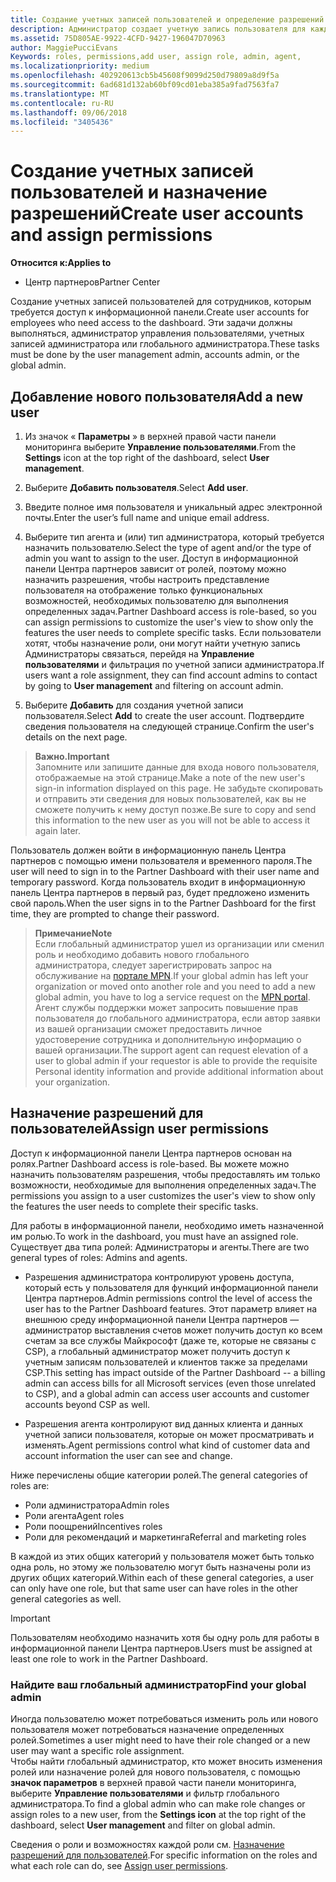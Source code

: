 ```yaml
---
title: Создание учетных записей пользователей и определение разрешений | Центр партнеров
description: Администратор создает учетную запись пользователя для каждого сотрудника партнера, которому необходим доступ к Центру партнеров.
ms.assetid: 75D805AE-9922-4CFD-9427-196047D70963
author: MaggiePucciEvans
Keywords: roles, permissions,add user, assign role, admin, agent,
ms.localizationpriority: medium
ms.openlocfilehash: 402920613cb5b45608f9099d250d79809a8d9f5a
ms.sourcegitcommit: 6ad681d132ab60bf09cd01eba385a9fad7563fa7
ms.translationtype: MT
ms.contentlocale: ru-RU
ms.lasthandoff: 09/06/2018
ms.locfileid: "3405436"
---
```

# <a name="create-user-accounts-and-assign-permissions"></a><span data-ttu-id="e05c1-103">Создание учетных записей пользователей и назначение разрешений</span><span class="sxs-lookup"><span data-stu-id="e05c1-103">Create user accounts and assign permissions</span></span>

**<span data-ttu-id="e05c1-104">Относится к:</span><span class="sxs-lookup"><span data-stu-id="e05c1-104">Applies to</span></span>**

-  <span data-ttu-id="e05c1-105">Центр партнеров</span><span class="sxs-lookup"><span data-stu-id="e05c1-105">Partner Center</span></span>

<span data-ttu-id="e05c1-106">Создание учетных записей пользователей для сотрудников, которым требуется доступ к информационной панели.</span><span class="sxs-lookup"><span data-stu-id="e05c1-106">Create user accounts for employees who need access to the dashboard.</span></span> <span data-ttu-id="e05c1-107">Эти задачи должны выполняться, администратор управления пользователями, учетных записей администратора или глобального администратора.</span><span class="sxs-lookup"><span data-stu-id="e05c1-107">These tasks must be done by the user management admin, accounts admin, or the global admin.</span></span> 


## <a name="add-a-new-user"></a><span data-ttu-id="e05c1-108">Добавление нового пользователя</span><span class="sxs-lookup"><span data-stu-id="e05c1-108">Add a new user</span></span>

1. <span data-ttu-id="e05c1-109">Из значок « **Параметры** » в верхней правой части панели мониторинга выберите **Управление пользователями**.</span><span class="sxs-lookup"><span data-stu-id="e05c1-109">From the **Settings** icon at the top right of the dashboard, select **User management**.</span></span>

2.  <span data-ttu-id="e05c1-110">Выберите **Добавить пользователя**.</span><span class="sxs-lookup"><span data-stu-id="e05c1-110">Select **Add user**.</span></span>

3.  <span data-ttu-id="e05c1-111">Введите полное имя пользователя и уникальный адрес электронной почты.</span><span class="sxs-lookup"><span data-stu-id="e05c1-111">Enter the user’s full name and unique email address.</span></span>

4.  <span data-ttu-id="e05c1-112">Выберите тип агента и (или) тип администратора, который требуется назначить пользователю.</span><span class="sxs-lookup"><span data-stu-id="e05c1-112">Select the type of agent and/or the type of admin you want to assign to the user.</span></span> <span data-ttu-id="e05c1-113">Доступ в информационной панели Центра партнеров зависит от ролей, поэтому можно назначить разрешения, чтобы настроить представление пользователя на отображение только функциональных возможностей, необходимых пользователю для выполнения определенных задач.</span><span class="sxs-lookup"><span data-stu-id="e05c1-113">Partner Dashboard access is role-based, so you can assign permissions to customize the user's view to show only the features the user needs to complete specific tasks.</span></span>  <span data-ttu-id="e05c1-114">Если пользователи хотят, чтобы назначение роли, они могут найти учетную запись Администраторы связаться, перейдя на **Управление пользователями** и фильтрация по учетной записи администратора.</span><span class="sxs-lookup"><span data-stu-id="e05c1-114">If users want a role assignment, they can find account admins to contact by going to **User management** and filtering on account admin.</span></span>

5.  <span data-ttu-id="e05c1-115">Выберите **Добавить** для создания учетной записи пользователя.</span><span class="sxs-lookup"><span data-stu-id="e05c1-115">Select **Add** to create the user account.</span></span> <span data-ttu-id="e05c1-116">Подтвердите сведения пользователя на следующей странице.</span><span class="sxs-lookup"><span data-stu-id="e05c1-116">Confirm the user's details on the next page.</span></span>

>**<span data-ttu-id="e05c1-117">Важно.</span><span class="sxs-lookup"><span data-stu-id="e05c1-117">Important</span></span>**<br>
<span data-ttu-id="e05c1-118">Запомните или запишите данные для входа нового пользователя, отображаемые на этой странице.</span><span class="sxs-lookup"><span data-stu-id="e05c1-118">Make a note of the new user's sign-in information displayed on this page.</span></span> <span data-ttu-id="e05c1-119">Не забудьте скопировать и отправить эти сведения для новых пользователей, как вы не сможете получить к нему доступ позже.</span><span class="sxs-lookup"><span data-stu-id="e05c1-119">Be sure to copy and send this information to the new user as you will not be able to access it again later.</span></span> 

<span data-ttu-id="e05c1-120">Пользователь должен войти в информационную панель Центра партнеров с помощью имени пользователя и временного пароля.</span><span class="sxs-lookup"><span data-stu-id="e05c1-120">The user will need to sign in to the Partner Dashboard with their user name and temporary password.</span></span> <span data-ttu-id="e05c1-121">Когда пользователь входит в информационную панель Центра партнеров в первый раз, будет предложено изменить свой пароль.</span><span class="sxs-lookup"><span data-stu-id="e05c1-121">When the user signs in to the Partner Dashboard for the first time, they are prompted to change their password.</span></span> 

>**<span data-ttu-id="e05c1-122">Примечание</span><span class="sxs-lookup"><span data-stu-id="e05c1-122">Note</span></span>**<br> <span data-ttu-id="e05c1-123">Если глобальный администратор ушел из организации или сменил роль и необходимо добавить нового глобального администратора, следует зарегистрировать запрос на обслуживание на [портале MPN](https://partner.microsoft.com/support).</span><span class="sxs-lookup"><span data-stu-id="e05c1-123">If your global admin has left your organization or moved onto another role and you need to add a new global admin, you have to log a service request on the [MPN portal](https://partner.microsoft.com/support).</span></span> <span data-ttu-id="e05c1-124">Агент службы поддержки может запросить повышение прав пользователя до глобального администратора, если автор заявки из вашей организации сможет предоставить личное удостоверение сотрудника и дополнительную информацию о вашей организации.</span><span class="sxs-lookup"><span data-stu-id="e05c1-124">The support agent can request elevation of a user to global admin if your requestor is able to provide the requisite Personal identity information and provide additional information about your organization.</span></span>

## <a name="assign-user-permissions"></a><span data-ttu-id="e05c1-125">Назначение разрешений для пользователей</span><span class="sxs-lookup"><span data-stu-id="e05c1-125">Assign user permissions</span></span>

<span data-ttu-id="e05c1-126">Доступ к информационной панели Центра партнеров основан на ролях.</span><span class="sxs-lookup"><span data-stu-id="e05c1-126">Partner Dashboard access is role-based.</span></span> <span data-ttu-id="e05c1-127">Вы можете можно назначить пользователям разрешения, чтобы предоставлять им только возможности, необходимые для выполнения определенных задач.</span><span class="sxs-lookup"><span data-stu-id="e05c1-127">The permissions you assign to a user customizes the user's view to show only the features the user needs to complete their specific tasks.</span></span> 

<span data-ttu-id="e05c1-128">Для работы в информационной панели, необходимо иметь назначенной им ролью.</span><span class="sxs-lookup"><span data-stu-id="e05c1-128">To work in the dashboard, you must have an assigned role.</span></span>  <span data-ttu-id="e05c1-129">Существует два типа ролей: Администраторы и агенты.</span><span class="sxs-lookup"><span data-stu-id="e05c1-129">There are two general types of roles: Admins and agents.</span></span>

- <span data-ttu-id="e05c1-130">Разрешения администратора контролируют уровень доступа, который есть у пользователя для функций информационной панели Центра партнеров.</span><span class="sxs-lookup"><span data-stu-id="e05c1-130">Admin permissions control the level of access the user has to the Partner Dashboard features.</span></span> <span data-ttu-id="e05c1-131">Этот параметр влияет на внешнюю среду информационной панели Центра партнеров — администратор выставления счетов может получить доступ ко всем счетам за все службы Майкрософт (даже те, которые не связаны с CSP), а глобальный администратор может получить доступ к учетным записям пользователей и клиентов также за пределами CSP.</span><span class="sxs-lookup"><span data-stu-id="e05c1-131">This setting has impact outside of the Partner Dashboard -- a billing admin can access bills for all Microsoft services (even those unrelated to CSP), and a global admin can access user accounts and customer accounts beyond CSP as well.</span></span>

- <span data-ttu-id="e05c1-132">Разрешения агента контролируют вид данных клиента и данных учетной записи пользователя, которые он может просматривать и изменять.</span><span class="sxs-lookup"><span data-stu-id="e05c1-132">Agent permissions control what kind of customer data and account information the user can see and change.</span></span>
    
<span data-ttu-id="e05c1-133">Ниже перечислены общие категории ролей.</span><span class="sxs-lookup"><span data-stu-id="e05c1-133">The general categories of roles are:</span></span> 
- <span data-ttu-id="e05c1-134">Роли администратора</span><span class="sxs-lookup"><span data-stu-id="e05c1-134">Admin roles</span></span>
- <span data-ttu-id="e05c1-135">Роли агента</span><span class="sxs-lookup"><span data-stu-id="e05c1-135">Agent roles</span></span>
- <span data-ttu-id="e05c1-136">Роли поощрений</span><span class="sxs-lookup"><span data-stu-id="e05c1-136">Incentives roles</span></span>
- <span data-ttu-id="e05c1-137">Роли для рекомендаций и маркетинга</span><span class="sxs-lookup"><span data-stu-id="e05c1-137">Referral and marketing roles</span></span>


<span data-ttu-id="e05c1-138">В каждой из этих общих категорий у пользователя может быть только одна роль, но этому же пользователю могут быть назначены роли из других общих категорий.</span><span class="sxs-lookup"><span data-stu-id="e05c1-138">Within each of these general categories, a user can only have one role, but that same user can have roles in the other general categories as well.</span></span> 

>[!Important]
><span data-ttu-id="e05c1-139">Пользователям необходимо назначить хотя бы одну роль для работы в информационной панели Центра партнеров.</span><span class="sxs-lookup"><span data-stu-id="e05c1-139">Users must be assigned at least one role to work in the Partner Dashboard.</span></span>


### <a name="find-your-global-admin"></a><span data-ttu-id="e05c1-140">Найдите ваш глобальный администратор</span><span class="sxs-lookup"><span data-stu-id="e05c1-140">Find your global admin</span></span>

<span data-ttu-id="e05c1-141">Иногда пользователю может потребоваться изменить роль или нового пользователя может потребоваться назначение определенных ролей.</span><span class="sxs-lookup"><span data-stu-id="e05c1-141">Sometimes a user might need to have their role changed or a new user may want a specific role assignment.</span></span>  
<span data-ttu-id="e05c1-142">Чтобы найти глобальный администратор, кто может вносить изменения ролей или назначение ролей для нового пользователя, с помощью **значок параметров** в верхней правой части панели мониторинга, выберите **Управление пользователями** и фильтр глобального администратора.</span><span class="sxs-lookup"><span data-stu-id="e05c1-142">To find a global admin who can make role changes or assign roles to a new user, from the **Settings icon** at the top right of the dashboard, select **User management** and filter on global admin.</span></span> 

<span data-ttu-id="e05c1-143">Сведения о роли и возможностях каждой роли см. [Назначение разрешений для пользователей](permissions-overview.md).</span><span class="sxs-lookup"><span data-stu-id="e05c1-143">For specific information on the roles and what each role can do, see [Assign user permissions](permissions-overview.md).</span></span>





